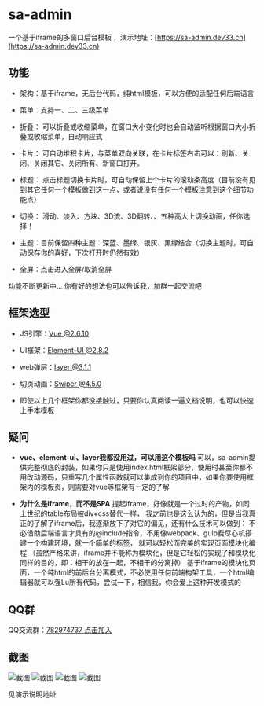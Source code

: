 
# sa-admin  

一个基于iframe的多窗口后台模板   ，演示地址：[https://sa-admin.dev33.cn](https://sa-admin.dev33.cn)



## 功能

+ 架构：基于iframe，无后台代码，纯html模板，可以方便的适配任何后端语言

+ 菜单：支持一、二、三级菜单

+ 折叠： 可以折叠或收缩菜单，在窗口大小变化时也会自动监听根据窗口大小折叠或收缩菜单，自动响应式

+ 卡片： 可自动堆积卡片，与菜单双向关联，在卡片标签右击可以：刷新、关闭、关闭其它、关闭所有、新窗口打开。

+ 标题： 点击标题切换卡片时，可自动保留上个卡片的滚动条高度（目前没有见到其它任何一个模板做到这一点，或者说没有任何一个模板注意到这个细节功能点）

+ 切换： 滑动、淡入、方块、3D流、3D翻转、、五种高大上切换动画，任你选择！

+ 主题：目前保留四种主题：深蓝、墨绿、银灰、黑绿结合（切换主题时，可自动保存你的喜好，下次打开时仍然有效）

+ 全屏：点击进入全屏/取消全屏

功能不断更新中... 你有好的想法也可以告诉我，加群一起交流吧


## 框架选型

+ JS引擎：[Vue @2.6.10](https://cn.vuejs.org/)

+ UI框架：[Element-UI @2.8.2](https://element.eleme.cn/#/zh-CN)

+ web弹层：[layer @3.1.1](http://layer.layui.com/)

+ 切页动画：[Swiper @4.5.0](https://www.swiper.com.cn/)

+ 即使以上几个框架你都没接触过，只要你认真阅读一遍文档说明，也可以快速上手本模板

## 疑问
+ **vue、element-ui、layer我都没用过，可以用这个模板吗**
	可以，sa-admin提供完整彻底的封装，如果你只是使用index.html框架部分，使用时甚至你都不用改动源码，只重写几个属性函数就可以集成到你的项目中，如果你要使用框架内的模板页，则需要对vue等框架有一定的了解
	
+ **为什么是iframe，而不是SPA**
	提起iframe，好像就是一个过时的产物，如同上世纪的table布局被div+css替代一样， 我之前也是这么认为的，但是当我真正的了解了iframe后，我逐渐放下了对它的偏见，还有什么技术可以做到： 不必借助后端语言才具有的@include指令，不用像webpack、gulp费尽心机搭建一个构建环境，就一个简单的标签， 就可以轻松而完美的实现页面模块化编程 （虽然严格来讲，iframe并不能称为模块化，但是它轻松的实现了和模块化同样的目的，即：相干的放在一起，不相干的分离掉） 
	基于iframe的模块化页面，一个纯html的前后台分离模式，不必使用任何前端构架工具，一个html编辑器就可以强Lu所有代码，尝试一下，相信我，你会爱上这种开发模式的

## QQ群
QQ交流群：[782974737 点击加入](https://jq.qq.com/?_wv=1027&k=5DHN5Ib)

## 截图

![截图](http://color-test.oss-cn-qingdao.aliyuncs.com/dyc/img/2019/06/25/15614387992091189584865.gif?x-oss-process=style/gif)
![截图](https://images.gitee.com/uploads/images/2019/0515/155507_a1589a57_1766140.png)
![截图](https://images.gitee.com/uploads/images/2019/0525/161705_14945683_1766140.png)
![截图](https://images.gitee.com/uploads/images/2019/0525/161700_a61c10c5_1766140.png)

见演示说明地址


